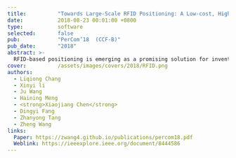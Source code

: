 ```yaml
---
title:          "Towards Large-Scale RFID Positioning: A Low-cost, High-precision Solution Based on Compressive Sensing"
date:           2018-08-23 00:01:00 +0800
type:           software
selected:       false
pub:            "PerCom’18  (CCF-B)"
pub_date:       "2018"
abstract: >-
  RFID-based positioning is emerging as a promising solution for inventory management in places like warehouses and libraries. However, existing solutions either are too sensitive to the environmental noise, or require deploying a large number of reference tags which incur expensive deployment cost and increase the chance of data collisions. This paper presents CSRP, a novel RFID based positioning system, which is highly accurate and robust to environmental noise, but relies on much less reference tags compared with the state-of-the-art. CSRP achieves this by employing an noise-resilient RFID fingerprint scheme and a compressive sensing based algorithm that can recover the target tag's position using a small number of signal measurements. This work provides a set of new analysis, algorithms and heuristics to guide the deployment of reference tags and to optimize the computational overhead. We evaluate CSRP in a deployment site with 270 commercial RFID tags. Experimental results show that CSRP can correctly identify 84.7% of the test items, achieving an accuracy that is comparable to the state-of-the-art, using an order of magnitude less reference tags.
cover:          /assets/images/covers/2018/RFID.png
authors:
  - Liqiong Chang
  - Xinyi li
  - Ju Wang
  - Haining Meng
  - <strong>Xiaojiang Chen</strong>
  - Dingyi Fang
  - Zhanyong Tang
  - Zheng Wang
links:
  Paper: https://zwang4.github.io/publications/percom18.pdf
  Weblink: https://ieeexplore.ieee.org/document/8444586
---
```

